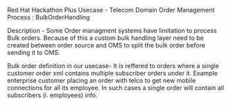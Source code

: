 Red Hat Hackathon Plus
Usecase - Telecom Domain Order Management Process : BulkOrderHandling

Description - Some Order managment systems have limitation to process Bulk orders. Because of this a custom bulk handling layer need to be created between order source and OMS to split the bulk order before sending it to OMS.

Bulk order definition in our usecase- It is reffered to orders where a single customer order xml contains multiple subscriber orders under it. Example enterprise customer placing an order with telco to get new mobile connections for all its employee. In such cases a single order will contain all subscribers (i. employees) info.

